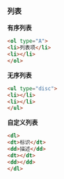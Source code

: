 ### 列表
**有序列表**
```html
<ol type="A">
<li>列表项</li>
<li></li>
</ol>
```
**无序列表**
```html
<ul type="disc">
<li></li>
<li></li>
</ul>
```
**自定义列表**
```html
<dl>
<dt>标识</dt>
<dd>描述</dd>
<dt></dt>
<dd></dd>
</dl>
```
